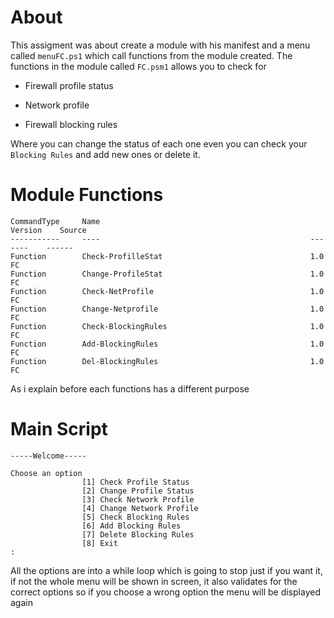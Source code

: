 # About

This assigment was about create a module with his manifest and a menu called `menuFC.ps1` which call functions from the module created. The functions in the module called `FC.psm1` allows you to check for 

- Firewall profile status 

- Network profile 
- Firewall blocking rules

Where you can change the status of each one even you can check your `Blocking Rules` and add new ones or delete it.



# Module Functions
```
CommandType     Name                                               Version    Source
-----------     ----                                               -------    ------
Function        Check-ProfilleStat                                 1.0        FC
Function        Change-ProfileStat                                 1.0        FC
Function        Check-NetProfile                                   1.0        FC
Function        Change-Netprofile                                  1.0        FC
Function        Check-BlockingRules                                1.0        FC
Function        Add-BlockingRules                                  1.0        FC
Function        Del-BlockingRules                                  1.0        FC
```
As i explain before each functions has a different purpose 



# Main Script
```
-----Welcome-----

Choose an option
                [1] Check Profile Status
                [2] Change Profile Status
                [3] Check Network Profile
                [4] Change Network Profile
                [5] Check Blocking Rules
                [6] Add Blocking Rules
                [7] Delete Blocking Rules
                [8] Exit
:
```



All the options are into a while loop which is going to stop just if you want it, if not the whole menu will be shown in screen, it also validates for the correct options so if you choose a wrong option the menu will be displayed again 

